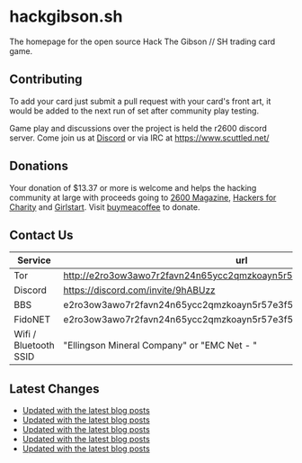 # hackgibson.sh
The homepage for the open source Hack The Gibson // SH trading card game.


## Contributing

To add your card just submit a pull request with your card's front art, it would be added to the next run of set after community play testing.

Game play and discussions over the project is held the r2600 discord server. Come join us at [Discord](https://discord.com/invite/9hABUzz) or via IRC at https://www.scuttled.net/


## Donations

Your donation of $13.37 or more is welcome and helps the hacking community at large with proceeds going to [2600 Magazine](https://2600.com/), [Hackers for Charity](https://hackersforcharity.org) and [Girlstart](https://girlstart.org).  Visit [buymeacoffee](https://www.buymeacoffee.com/hackgibson.sh) to donate.


## Contact Us

Service | url
-|-
Tor | http://e2ro3ow3awo7r2favn24n65ycc2qmzkoayn5r57e3f56nvjwdcgg32ad.onion
Discord | https://discord.com/invite/9hABUzz
BBS | e2ro3ow3awo7r2favn24n65ycc2qmzkoayn5r57e3f56nvjwdcgg32ad.onion:23
FidoNET | e2ro3ow3awo7r2favn24n65ycc2qmzkoayn5r57e3f56nvjwdcgg32ad.onion:24554
Wifi / Bluetooth SSID | "Ellingson Mineral Company" or "EMC Net - <fidonet address>"

## Latest Changes
<!-- BLOG-POST-LIST:START -->
- [Updated with the latest blog posts](https://github.com/DFW2600/hackgibson.sh/commit/3cb8b0a6415cf8c8626a3103952284cce08faebc)
- [Updated with the latest blog posts](https://github.com/DFW2600/hackgibson.sh/commit/8fdb41e721e4d54202e61976b30c48916228bfef)
- [Updated with the latest blog posts](https://github.com/DFW2600/hackgibson.sh/commit/fcdff5daf2984f3abfac9d7cbaa0b759a40bf150)
- [Updated with the latest blog posts](https://github.com/DFW2600/hackgibson.sh/commit/eac9c813d63a7e58d38c359a2eb1622b8833c976)
- [Updated with the latest blog posts](https://github.com/DFW2600/hackgibson.sh/commit/ac174dc6ca3c1c96701912afa07bc60127d09ea7)
<!-- BLOG-POST-LIST:END -->
